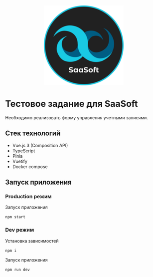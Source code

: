 <p align="center">
  <img src="./public/image.png" alt="SaaSoft logo" width="256px" height="256px">
</p>

# Тестовое задание для SaaSoft

Необходимо реализовать форму управления учетными записями.

## Стек технологий

- Vue.js 3 (Composition API)
- TypeScript
- Pinia
- Vuetify
- Docker compose

## Запуск приложения

### Production режим

Запуск приложения

``` bash
npm start
```

### Dev режим

Установка зависимостей

``` bash
npm i
```

Запуск приложения

``` bash
npm run dev
```
